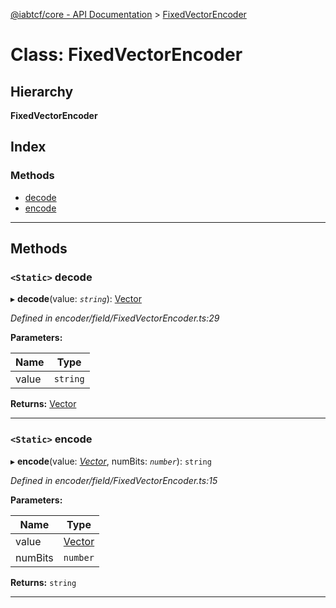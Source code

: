 [@iabtcf/core - API Documentation](../README.md) > [FixedVectorEncoder](../classes/fixedvectorencoder.md)

# Class: FixedVectorEncoder

## Hierarchy

**FixedVectorEncoder**

## Index

### Methods

* [decode](fixedvectorencoder.md#decode)
* [encode](fixedvectorencoder.md#encode)

---

## Methods

<a id="decode"></a>

### `<Static>` decode

▸ **decode**(value: *`string`*): [Vector](vector.md)

*Defined in encoder/field/FixedVectorEncoder.ts:29*

**Parameters:**

| Name | Type |
| ------ | ------ |
| value | `string` |

**Returns:** [Vector](vector.md)

___
<a id="encode"></a>

### `<Static>` encode

▸ **encode**(value: *[Vector](vector.md)*, numBits: *`number`*): `string`

*Defined in encoder/field/FixedVectorEncoder.ts:15*

**Parameters:**

| Name | Type |
| ------ | ------ |
| value | [Vector](vector.md) |
| numBits | `number` |

**Returns:** `string`

___

